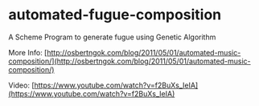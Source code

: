 # automated-fugue-composition
A Scheme Program to generate fugue using Genetic Algorithm

More Info: [http://osbertngok.com/blog/2011/05/01/automated-music-composition/](http://osbertngok.com/blog/2011/05/01/automated-music-composition/)

Video: [https://www.youtube.com/watch?v=f2BuXs_IeIA](https://www.youtube.com/watch?v=f2BuXs_IeIA)
